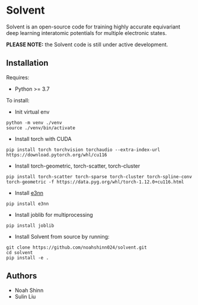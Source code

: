 # Solvent
Solvent is an open-source code for training highly accurate equivariant deep learning interatomic potentials for multiple electronic states.

**PLEASE NOTE:** the Solvent code is still under active development.

## Installation
Requires:
- Python >= 3.7

To install:
  * Init virtual env
  ```
  python -m venv ./venv
  source ./venv/bin/activate
  ```
  * Install torch with CUDA
  ```
  pip install torch torchvision torchaudio --extra-index-url https://download.pytorch.org/whl/cu116
  ```
  * Install torch-geometric, torch-scatter, torch-cluster
  ```
  pip install torch-scatter torch-sparse torch-cluster torch-spline-conv torch-geometric -f https://data.pyg.org/whl/torch-1.12.0+cu116.html
  ```
  * Install [e3nn](https://e3nn.org/)
  ```
  pip install e3nn
  ```
  
  * Install joblib for multiprocessing
  ```
  pip install joblib
  ```

  * Install Solvent from source by running:
  ```
  git clone https://github.com/noahshinn024/solvent.git
  cd solvent
  pip install -e .
  ```

## Authors
* Noah Shinn
* Sulin Liu 
